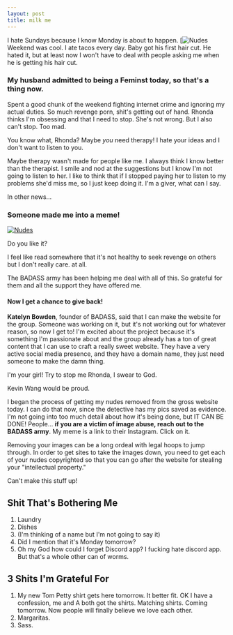 ```yaml
---
layout: post
title: milk me
---
```

I hate Sundays because I know Monday is about to happen. 
[![Nudes](https://github.com/kdawgy/kdawgy.github.io/blob/master/_posts/assets/iwillcrushyou.jpeg?raw=true)
Weekend was cool. I ate tacos every day. Baby got his first hair cut. He hated it, but at least now I won't have to deal with people asking me when he is getting his hair cut.  

### My husband admitted to being a Feminst today, so that's a thing now.  

Spent a good chunk of the weekend fighting internet crime and ignoring my actual duties. So much revenge porn, shit's getting out of hand. Rhonda thinks I'm obsessing and that I need to stop. She's not wrong. But I also can't stop. Too mad. 

You know what, Rhonda? Maybe *you* need therapy! I hate your ideas and I don't want to listen to you. 

Maybe therapy wasn't made for people like me. I always think I know better than the therapist. I smile and nod at the suggestions but I know I'm not going to listen to her. I like to think that if I stopped paying her to listen to my problems she'd miss me, so I just keep doing it. I'm a giver, what can I say. 

In other news...
### Someone made me into a meme!
[![Nudes](https://github.com/kdawgy/kdawgy.github.io/blob/master/_posts/assets/iwillcrushyou.jpeg?raw=true)](https://www.instagram.com/thebadass_army/)

Do you like it? 

I feel like read somewhere that it's not healthy to seek revenge on others but I don't really care. at all.

The BADASS army has been helping me deal with all of this. So grateful for them and all the support they have offered me. 

#### Now I get a chance to give back! 

**Katelyn Bowden**, founder of BADASS, said that I can make the website for the group. Someone was working on it, but it's not working out for whatever reason, so now I get to! I'm excited about the project because it's something I'm passionate about and the group already has a ton of great content that I can use to craft a really sweet website. They have a very active social media presence, and they have a domain name, they just need someone to make the damn thing. 

I'm your girl! Try to stop me Rhonda, I swear to God. 

Kevin Wang would be proud. 

I began the process of getting my nudes removed from the gross website today. I can do that now, since the detective has my pics saved as evidence. I'm not going into too much detail about how it's being done, but IT CAN BE DONE! People... **if you are a victim of image abuse, reach out to the BADASS army**. My meme is a link to their Instagram. Click on it. 

Removing your images can be a long ordeal with legal hoops to jump through. In order to get sites to take the images down, you need to get each of your nudes copyrighted so that you can go after the website for stealing your "intellectual property." 

Can't make this stuff up! 

## Shit That's Bothering Me
1. Laundry
2. Dishes
3. (I'm thinking of a name but I'm not going to say it) 
4. Did I mention that it's Monday tomorrow?
5. Oh my God how could I forget Discord app? I fucking hate discord app. But that's a whole other can of worms. 

## 3 Shits I'm Grateful For
1. My new Tom Petty shirt gets here tomorrow. It better fit. OK I have a confession, me and A both got the shirts. Matching shirts. Coming tomorrow. Now people will finally believe we love each other.
2. Margaritas. 
3. Sass. 






